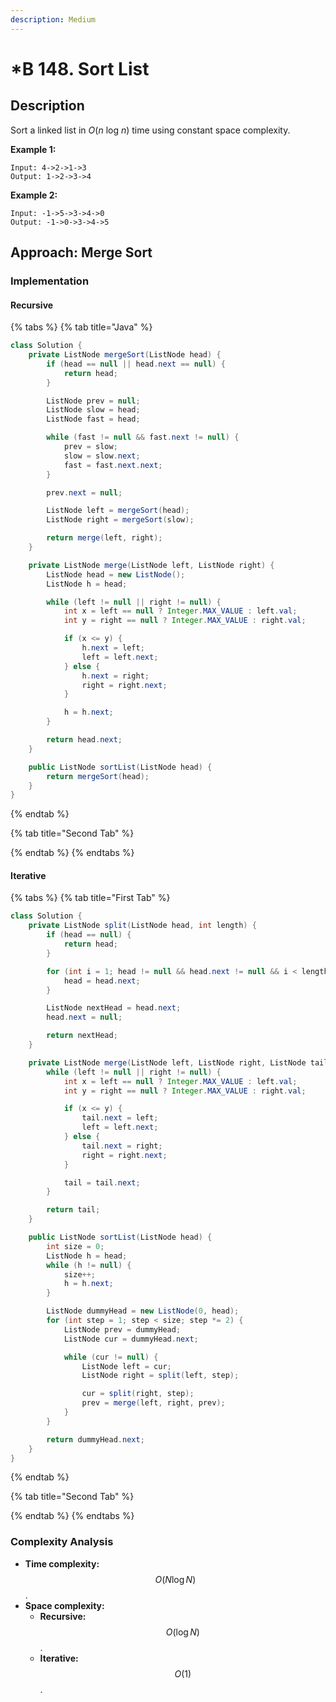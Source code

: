```yaml
---
description: Medium
---
```


# \*B 148. Sort List

## Description

Sort a linked list in _O_\(_n_ log _n_\) time using constant space complexity.

**Example 1:**

```text
Input: 4->2->1->3
Output: 1->2->3->4
```

**Example 2:**

```text
Input: -1->5->3->4->0
Output: -1->0->3->4->5
```

## Approach: Merge Sort

### Implementation

#### Recursive

{% tabs %}
{% tab title="Java" %}
```java
class Solution {
    private ListNode mergeSort(ListNode head) {
        if (head == null || head.next == null) {
            return head;
        }

        ListNode prev = null;
        ListNode slow = head;
        ListNode fast = head;

        while (fast != null && fast.next != null) {
            prev = slow;
            slow = slow.next;
            fast = fast.next.next;
        }

        prev.next = null;

        ListNode left = mergeSort(head);
        ListNode right = mergeSort(slow);

        return merge(left, right);
    }

    private ListNode merge(ListNode left, ListNode right) {
        ListNode head = new ListNode();
        ListNode h = head;

        while (left != null || right != null) {
            int x = left == null ? Integer.MAX_VALUE : left.val;
            int y = right == null ? Integer.MAX_VALUE : right.val;

            if (x <= y) {
                h.next = left;
                left = left.next;
            } else {
                h.next = right;
                right = right.next;
            }

            h = h.next;
        }

        return head.next;
    }

    public ListNode sortList(ListNode head) {
        return mergeSort(head);
    }
}
```
{% endtab %}

{% tab title="Second Tab" %}

{% endtab %}
{% endtabs %}

#### Iterative

{% tabs %}
{% tab title="First Tab" %}
```java
class Solution {
    private ListNode split(ListNode head, int length) {
        if (head == null) {
            return head;
        }

        for (int i = 1; head != null && head.next != null && i < length; i++) {
            head = head.next;
        }

        ListNode nextHead = head.next;
        head.next = null;

        return nextHead;
    }

    private ListNode merge(ListNode left, ListNode right, ListNode tail) {
        while (left != null || right != null) {
            int x = left == null ? Integer.MAX_VALUE : left.val;
            int y = right == null ? Integer.MAX_VALUE : right.val;

            if (x <= y) {
                tail.next = left;
                left = left.next;
            } else {
                tail.next = right;
                right = right.next;
            }

            tail = tail.next;
        }

        return tail;
    }

    public ListNode sortList(ListNode head) {
        int size = 0;
        ListNode h = head;
        while (h != null) {
            size++;
            h = h.next;
        }

        ListNode dummyHead = new ListNode(0, head);
        for (int step = 1; step < size; step *= 2) {
            ListNode prev = dummyHead;
            ListNode cur = dummyHead.next;

            while (cur != null) {
                ListNode left = cur;
                ListNode right = split(left, step);

                cur = split(right, step);
                prev = merge(left, right, prev);
            }
        }

        return dummyHead.next;
    }
}
```
{% endtab %}

{% tab title="Second Tab" %}

{% endtab %}
{% endtabs %}

### Complexity Analysis

* **Time complexity:** $$O(N\log{N})$$.
* **Space complexity:**
  * **Recursive:** $$O(\log{N})$$.
  * **Iterative:** $$O(1)$$.

